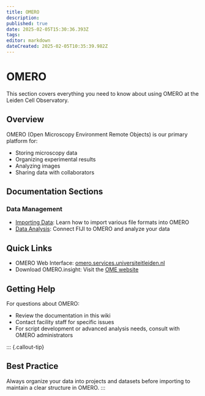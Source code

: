 ```yaml
---
title: OMERO
description: 
published: true
date: 2025-02-05T15:30:36.393Z
tags: 
editor: markdown
dateCreated: 2025-02-05T10:35:39.982Z
---
```


# OMERO

This section covers everything you need to know about using OMERO at the Leiden Cell Observatory.

## Overview

OMERO (Open Microscopy Environment Remote Objects) is our primary platform for:
- Storing microscopy data
- Organizing experimental results
- Analyzing images
- Sharing data with collaborators

## Documentation Sections

### Data Management
- [Importing Data](omero/importing.md): Learn how to import various file formats into OMERO
- [Data Analysis](analysis.md): Connect FIJI to OMERO and analyze your data

## Quick Links

- OMERO Web Interface: [omero.services.universiteitleiden.nl](https://omero.services.universiteitleiden.nl)
- Download OMERO.insight: Visit the [OME website](https://www.openmicroscopy.org/omero/downloads/)

## Getting Help

For questions about OMERO:
- Review the documentation in this wiki
- Contact facility staff for specific issues
- For script development or advanced analysis needs, consult with OMERO administrators

::: {.callout-tip}
## Best Practice
Always organize your data into projects and datasets before importing to maintain a clear structure in OMERO.
:::